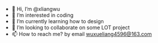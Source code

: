 - 👋 Hi, I’m @xliangwu
- 👀 I’m interested in coding
- 🌱 I’m currently learning how to design
- 💞️ I’m looking to collaborate on some LOT project
- 📫 How to reach me? by email wuxueliang4596@163.com

<!---
xliangwu/xliangwu is a ✨ special ✨ repository because its `README.md` (this file) appears on your GitHub profile.
You can click the Preview link to take a look at your changes.
--->
